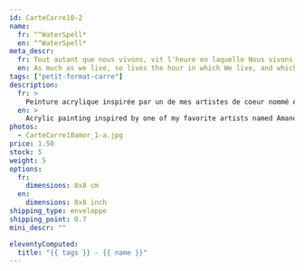 ```yaml
---
id: CarteCarre10-2
name: 
  fr: ^^WaterSpell*
  en: ^^WaterSpell*
meta_descr:
  fr: Tout autant que nous vivons, vit l'heure en laquelle Nous vivons, et qui meurt, de la même façon, Quand elle passe avec nous. 
  en: As much as we live, so lives the hour in which We live, and which dies, in the same way, When it passes with us.
tags: ["petit-format-carre"]
description: 
  fr: > 
    Peinture acrylique inspirée par un de mes artistes de coeur nommé Amano Yoshitaka, en apposant les traits de ce couple à l'encre de chine, contrastant avec le fond coloré. 
  en: >
    Acrylic painting inspired by one of my favorite artists named Amano Yoshitaka, applying the features of this couple in Indian ink, contrasting with the colored background.
photos:
  - CarteCarre10amor_1-a.jpg
price: 1.50
stock: 5
weight: 5
options:
  fr:
    dimensions: 8x8 cm
  en:
    dimensions: 8x8 inch
shipping_type: enveloppe
shipping_point: 0.7  
mini_descr: ""

eleventyComputed:
  title: "{{ tags }} - {{ name }}"
---
```

